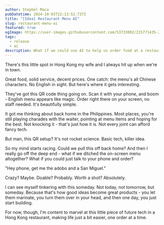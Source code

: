 ```yaml
---
author: Stephel Maca
pubDatetime: 2024-10-03T22:13:52.737Z
title: "[Idea] Restaurant Menu AI"
slug: restaurant-menu-ai
featured: true
ogImage: https://user-images.githubusercontent.com/53733092/215771435-25408246-2309-4f8b-a781-1f3d93bdf0ec.png
tags:
  - release
  - ai
description: What if we could use AI to help us order food at a restaurant?
---
```


There's this little spot in Hong Kong my wife and I always hit up when we're in town. 

Great food, solid service, decent prices. One catch: the menu's all Chinese characters. No English in sight.
But here's where it gets interesting.

They've got this QR code thing going on. Scan it with your phone, and boom - English menu appears like magic. Order right there on your screen, no staff needed. It's beautifully simple.

It got me thinking about back home in the Philippines. Most places, you're still playing charades with the waiter, pointing at menu items and hoping for the best. Not knocking it - that's just how it is. Not every joint can afford fancy tech.

But man, this QR setup? It's not rocket science. Basic tech, killer idea.

So my mind starts racing. Could we pull this off back home? And then I really go off the deep end - what if we ditched the on-screen menu altogether? What if you could just talk to your phone and order?

"Hey phone, get me the adobo and a San Miguel."

Crazy? Maybe. Doable? Probably. Worth a shot? Absolutely.

I can see myself tinkering with this someday. Not today, not tomorrow, but someday. Because that's how good ideas become great products - you let them marinate, you turn them over in your head, and then one day, you just start building.

For now, though, I'm content to marvel at this little piece of future tech in a Hong Kong restaurant, making life just a bit easier, one order at a time.